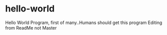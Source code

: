 # hello-world
Hello World Program, first of many..Humans should get this program
Editing from ReadMe not Master
